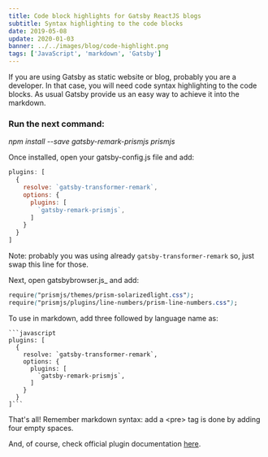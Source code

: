 ```yaml
---
title: Code block highlights for Gatsby ReactJS blogs
subtitle: Syntax highlighting to the code blocks
date: 2019-05-08
update: 2020-01-03
banner: ../../images/blog/code-highlight.png
tags: ['JavaScript', 'markdown', 'Gatsby']
---
```


If you are using Gatsby as static website or blog, probably you are a developer. In that case, you will need code syntax highlighting to the code blocks. As usual Gatsby provide us an easy way to achieve it into the markdown.

### Run the next command:
*npm install --save gatsby-remark-prismjs prismjs*

Once installed, open your gatsby-config.js file and add:

```javascript
plugins: [
  {
    resolve: `gatsby-transformer-remark`,
    options: {
      plugins: [
        `gatsby-remark-prismjs`,
      ]
    }
  }
]
```

Note: probably you was using already `gatsby-transformer-remark` so, just swap this line for those.

Next, open gatsbybrowser.js_ and add:

```css
require("prismjs/themes/prism-solarizedlight.css");
require("prismjs/plugins/line-numbers/prism-line-numbers.css");
````

To use in markdown, add three followed by language name as:


```text
```javascript
plugins: [
  {
    resolve: `gatsby-transformer-remark`,
    options: {
      plugins: [
        `gatsby-remark-prismjs`,
      ]
    }
  }
]```
```


That's all! Remember markdown syntax: add a &lt;pre> tag is done by adding four empty spaces.

And, of course, check official plugin documentation [here](https://www.gatsbyjs.org/packages/gatsby-remark-prismjs/ "Gatsby PrismJS plugin").